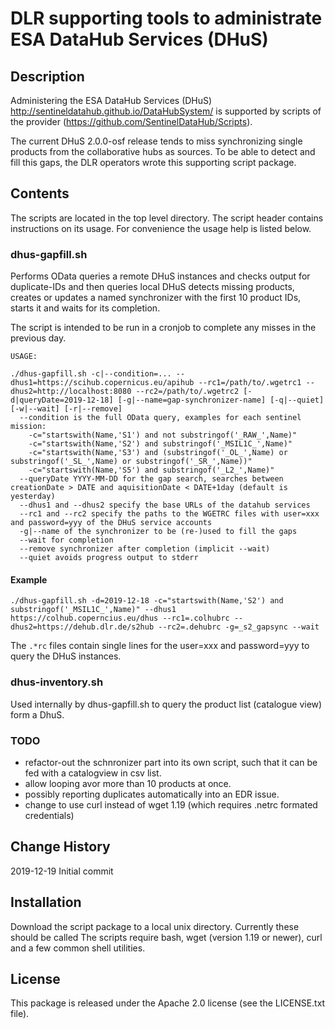# DLR supporting tools to administrate ESA DataHub Services (DHuS)

## Description

Administering the ESA DataHub Services (DHuS) http://sentineldatahub.github.io/DataHubSystem/ is supported by scripts of the provider (https://github.com/SentinelDataHub/Scripts).

The current DHuS 2.0.0-osf release tends to miss synchronizing single products from the collaborative hubs as sources. 
To be able to detect and fill this gaps, the DLR operators wrote this supporting script package.

## Contents

The scripts are located in the  top level directory. 
The script header contains instructions on its usage. 
For convenience the usage help is listed below.

### dhus-gapfill.sh

Performs OData queries a remote DHuS instances and checks output for duplicate-IDs and 
then queries local DHuS detects missing products, 
creates or updates a named synchronizer with the first 10 product IDs, 
starts it and waits for its completion.

The script is intended to be run in a cronjob to complete any misses in the previous day.

```
USAGE:

./dhus-gapfill.sh -c|--condition=... --dhus1=https://scihub.copernicus.eu/apihub --rc1=/path/to/.wgetrc1 --dhus2=http://localhost:8080 --rc2=/path/to/.wgetrc2 [-d|queryDate=2019-12-18] [-g|--name=gap-synchronizer-name] [-q|--quiet] [-w|--wait] [-r|--remove]
  --condition is the full OData query, examples for each sentinel mission:
    -c="startswith(Name,'S1') and not substringof('_RAW_',Name)"
    -c="startswith(Name,'S2') and substringof('_MSIL1C_',Name)"
    -c="startswith(Name,'S3') and (substringof('_OL_',Name) or substringof('_SL_',Name) or substringof('_SR_',Name))"
    -c="startswith(Name,'S5') and substringof('_L2_',Name)"
  --queryDate YYYY-MM-DD for the gap search, searches between creationDate > DATE and aquisitionDate < DATE+1day (default is yesterday)
  --dhus1 and --dhus2 specify the base URLs of the datahub services
  --rc1 and --rc2 specify the paths to the WGETRC files with user=xxx and password=yyy of the DHuS service accounts
  -g|--name of the synchronizer to be (re-)used to fill the gaps
  --wait for completion
  --remove synchronizer after completion (implicit --wait)
  --quiet avoids progress output to stderr
```

#### Example
```
./dhus-gapfill.sh -d=2019-12-18 -c="startswith(Name,'S2') and substringof('_MSIL1C_',Name)" --dhus1 https://colhub.coperncius.eu/dhus --rc1=.colhubrc --dhus2=https://dehub.dlr.de/s2hub --rc2=.dehubrc -g=_s2_gapsync --wait
```
The ```.*rc``` files contain single lines for the user=xxx and password=yyy to query the DHuS instances.

### dhus-inventory.sh

Used internally by dhus-gapfill.sh to query the product list (catalogue view) form a DhuS.

### TODO

* refactor-out the schnronizer part into its own script, such that it can be fed with a catalogview in csv list.
* allow looping avor more than 10 products at once.
* possibly reporting duplicates automatically into an EDR issue.
* change to use curl instead of wget 1.19 (which requires .netrc formated credentials)

## Change History
2019-12-19 Initial commit


## Installation

Download the script package to a local unix directory.
Currently these should be called 
The scripts require bash, wget (version 1.19 or newer), curl and a few common shell utilities.

## License

This package is released under the Apache 2.0 license (see the LICENSE.txt file).

